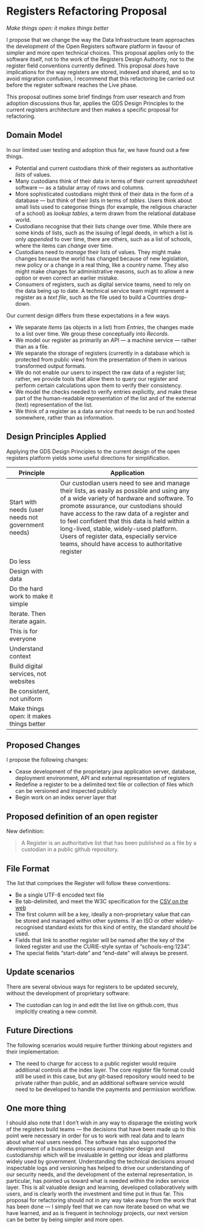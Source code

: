 # Registers Refactoring Proposal

*Make things open: it makes things better*

I propose that we change the way the Data Infrastructure team approaches the development of the Open Registers software platform in favour of simpler and more open technical choices. This proposal applies only to the software itself, not to the work of the Registers Design Authority, nor to the register field conventions currently defined. This proposal _does_ have implications for the way registers are stored, indexed and shared, and so to avoid migration confusion, I recommend that this refactoring be carried out before the register software reaches the Live phase.

This proposal outlines some brief findings from user research and from adoption discussions thus far, applies the GDS Design Principles to the current registers architecture and then makes a specific proposal for refactoring.

## Domain Model

In our limited user testing and adoption thus far, we have found out a few things.

* Potential and current custodians think of their registers as authoritative *lists* of values.
* Many custodians think of their data in terms of their current *spreadsheet* software — as a tabular array of rows and columns.
* More sophisticated custodians might think of their data in the form of a database — but think of their lists in terms of *tables*. Users think about small lists used to categorise things (for example, the religious character of a school) as *lookup tables*, a term drawn from the relational database world.
* Custodians recognise that their lists change over time. While there are some kinds of lists, such as the issuing of legal deeds, in which a list is only *appended* to over time, there are others, such as a list of schools, where the items can *change* over time.
* Custodians need to *manage* their lists of values. They might make changes because the world has changed because of new legislation, new policy or a change in a real thing, like a country name. They also might make changes for administrative reasons, such as to allow a new option or even correct an earlier mistake.
* Consumers of registers, such as digital service teams, need to rely on the data being up to date. A technical service team might represent a register as a *text file*, such as the file used to build a Countries drop-down.

Our current design differs from these expectations in a few ways. 

* We separate *Items* (as objects in a list) from *Entries*, the changes made to a list over time. We group these conceptually into *Records*.
* We model our register as primarily an API — a machine service — rather than as a file.
* We separate the storage of registers (currently in a database which is protected from public view) from the presentation of them in various transformed output formats.
* We do not enable our users to inspect the raw data of a register list; rather, we provide tools that allow them to query our register and perform certain calculations upon them to verify their consistency.
* We model the checks needed to verify entries explicitly, and make these part of the human-readable representation of the list and of the external (text) representation of the list.
* We think of a register as a data *service* that needs to be run and hosted somewhere, rather than as information.

## Design Principles Applied

Applying the GDS Design Principles to the current design of the open registers platform yields some useful directions for simplification.

| Principle | Application |
| --- | --- |
| Start with needs (user needs not government needs) | Our custodian users need to see and manage their lists, as easily as possible and using any of a wide variety of hardware and software. To promote assurance, our custodians should have access to the raw data of a register and to feel confident that this data is held within a long-lived, stable, widely-used platform. Users of register data, especially service teams, should have access to authoritative register  |
| Do less |  |
| Design with data |  |
| Do the hard work to make it simple |  |
| Iterate. Then iterate again. |  |
| This is for everyone |  |
| Understand context |  |
| Build digital services, not websites |  |
| Be consistent, not uniform |  |
| Make things open: it makes things better |  |



## Proposed Changes

I propose the following changes:

* Cease development of the proprietary java application server, database, deployment environment, API and external representation of registers
* Redefine a register to be a delimited text file or collection of files which can be versioned and inspected publicly
* Begin work on an index server layer that

## Proposed definition of an open register

New definition:

> A Register is an authoritative list that has been published as a file by a custodian in a public github repository. 


## File Format

The list that comprises the Register will follow these conventions:

* Be a single UTF-8 encoded text file
* Be tab-delimited, and meet the W3C specification for the [CSV on the web](https://www.w3.org/TR/2015/REC-tabular-data-model-20151217/)
* The first column will be a key, ideally a non-proprietary value that can be stored and managed within other systems. If an ISO or other widely-recognised standard exists for this kind of entity, the standard should be used.
* Fields that link to another register will be named after the key of the linked register and use the CURIE-style syntax of “schools-eng:1234”.
* The special fields “start-date” and “end-date” will always be present.



## Update scenarios

There are several obvious ways for registers to be updated securely, without the development of proprietary software:

* The custodian can log in and edit the list live on github.com, thus implicitly creating a new commit.

## Future Directions

The following scenarios would require further thinking about registers and their implementation:

* The need to charge for access to a public register would require additional controls at the index layer. The core register file format could still be used in this case, but any git-based repository would need to be private rather than public, and an additional software service would need to be developed to handle the payments and permission workflow.


## One more thing

I should also note that I don’t wish in any way to disparage the existing work of the registers build teams — the decisions that have been made up to this point were necessary in order for us to work with real data and to learn about what real users needed. The software has also supported the development of a business process around register design and custodianship which will be invaluable in getting our ideas and platforms widely used by government. Understanding the technical decisions around inspectable logs and versioning has helped to drive our understanding of our security needs, and the development of the external representation, in particular, has pointed us toward what is needed within the index service layer. This is all valuable design and learning, developed collaboratively with users, and is clearly worth the investment and time put in thus far. This proposal for refactoring should not in any way take away from the work that has been done — I simply feel that we can now iterate based on what we have learned, and as is frequent in technology projects, our next version can be better by being simpler and more open.
